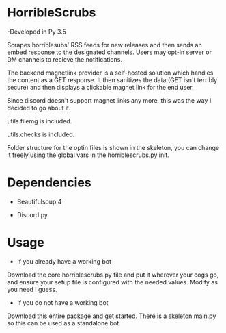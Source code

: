 # HorribleScrubs

-Developed in Py 3.5

Scrapes horriblesubs' RSS feeds for new releases and then sends an embed response to the designated channels.
Users may opt-in server or DM channels to recieve the notifications.

The backend magnetlink provider is a self-hosted solution which handles the content as a GET response.
It then sanitizes the data (GET isn't terribly secure) and then displays a clickable magnet link for the end user.

Since discord doesn't support magnet links any more, this was the way I decided to go about it.

utils.filemg is included.

utils.checks is included.

Folder structure for the optin files is shown in the skeleton, you can change it freely using the global vars in the horriblescrubs.py init.

# Dependencies

* Beautifulsoup 4

* Discord.py

# Usage

* If you already have a working bot

Download the core horriblescrubs.py file and put it wherever your cogs go, and ensure your setup file is configured with the needed values. Modify as you need I guess.

* If you do not have a working bot

Download this entire package and get started. There is a skeleton main.py so this can be used as a standalone bot.
